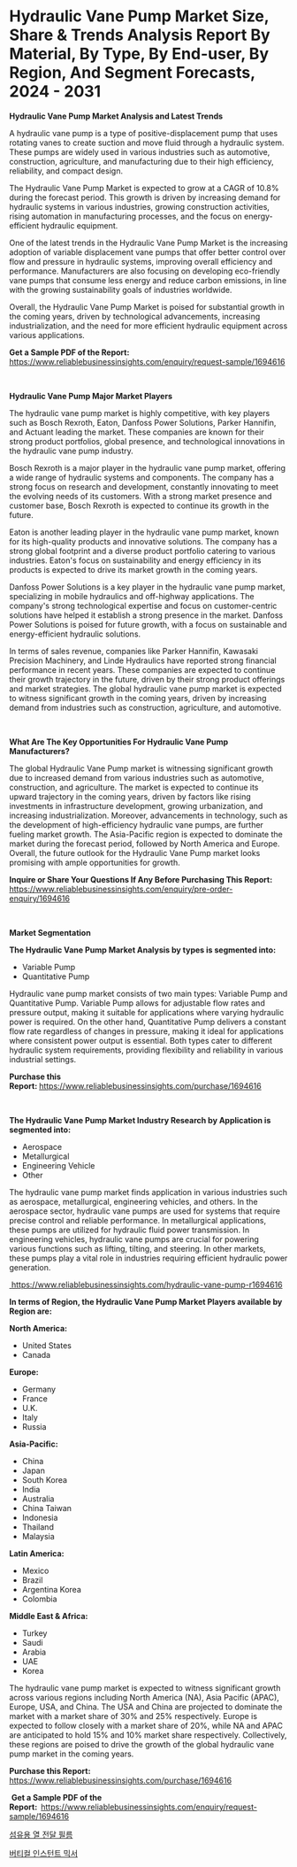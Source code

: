 <p><h1>Hydraulic Vane Pump Market Size, Share & Trends Analysis Report By Material, By Type, By End-user, By Region, And Segment Forecasts, 2024 - 2031</h1></p><p><strong>Hydraulic Vane Pump Market Analysis and Latest Trends</strong></p>
<p><p>A hydraulic vane pump is a type of positive-displacement pump that uses rotating vanes to create suction and move fluid through a hydraulic system. These pumps are widely used in various industries such as automotive, construction, agriculture, and manufacturing due to their high efficiency, reliability, and compact design.</p><p>The Hydraulic Vane Pump Market is expected to grow at a CAGR of 10.8% during the forecast period. This growth is driven by increasing demand for hydraulic systems in various industries, growing construction activities, rising automation in manufacturing processes, and the focus on energy-efficient hydraulic equipment.</p><p>One of the latest trends in the Hydraulic Vane Pump Market is the increasing adoption of variable displacement vane pumps that offer better control over flow and pressure in hydraulic systems, improving overall efficiency and performance. Manufacturers are also focusing on developing eco-friendly vane pumps that consume less energy and reduce carbon emissions, in line with the growing sustainability goals of industries worldwide.</p><p>Overall, the Hydraulic Vane Pump Market is poised for substantial growth in the coming years, driven by technological advancements, increasing industrialization, and the need for more efficient hydraulic equipment across various applications.</p></p>
<p><strong>Get a Sample PDF of the Report:&nbsp;</strong> <a href="https://www.reliablebusinessinsights.com/enquiry/request-sample/1694616">https://www.reliablebusinessinsights.com/enquiry/request-sample/1694616</a></p>
<p>&nbsp;</p>
<p><strong>Hydraulic Vane Pump Major Market Players</strong></p>
<p><p>The hydraulic vane pump market is highly competitive, with key players such as Bosch Rexroth, Eaton, Danfoss Power Solutions, Parker Hannifin, and Actuant leading the market. These companies are known for their strong product portfolios, global presence, and technological innovations in the hydraulic vane pump industry.</p><p>Bosch Rexroth is a major player in the hydraulic vane pump market, offering a wide range of hydraulic systems and components. The company has a strong focus on research and development, constantly innovating to meet the evolving needs of its customers. With a strong market presence and customer base, Bosch Rexroth is expected to continue its growth in the future.</p><p>Eaton is another leading player in the hydraulic vane pump market, known for its high-quality products and innovative solutions. The company has a strong global footprint and a diverse product portfolio catering to various industries. Eaton's focus on sustainability and energy efficiency in its products is expected to drive its market growth in the coming years.</p><p>Danfoss Power Solutions is a key player in the hydraulic vane pump market, specializing in mobile hydraulics and off-highway applications. The company's strong technological expertise and focus on customer-centric solutions have helped it establish a strong presence in the market. Danfoss Power Solutions is poised for future growth, with a focus on sustainable and energy-efficient hydraulic solutions.</p><p>In terms of sales revenue, companies like Parker Hannifin, Kawasaki Precision Machinery, and Linde Hydraulics have reported strong financial performance in recent years. These companies are expected to continue their growth trajectory in the future, driven by their strong product offerings and market strategies. The global hydraulic vane pump market is expected to witness significant growth in the coming years, driven by increasing demand from industries such as construction, agriculture, and automotive.</p></p>
<p>&nbsp;</p>
<p><strong>What Are The Key Opportunities For Hydraulic Vane Pump Manufacturers?</strong></p>
<p><p>The global Hydraulic Vane Pump market is witnessing significant growth due to increased demand from various industries such as automotive, construction, and agriculture. The market is expected to continue its upward trajectory in the coming years, driven by factors like rising investments in infrastructure development, growing urbanization, and increasing industrialization. Moreover, advancements in technology, such as the development of high-efficiency hydraulic vane pumps, are further fueling market growth. The Asia-Pacific region is expected to dominate the market during the forecast period, followed by North America and Europe. Overall, the future outlook for the Hydraulic Vane Pump market looks promising with ample opportunities for growth.</p></p>
<p><strong>Inquire or Share Your Questions If Any Before Purchasing This Report:</strong> <a href="https://www.reliablebusinessinsights.com/enquiry/pre-order-enquiry/1694616">https://www.reliablebusinessinsights.com/enquiry/pre-order-enquiry/1694616</a></p>
<p>&nbsp;</p>
<p><strong>Market Segmentation</strong></p>
<p><strong>The Hydraulic Vane Pump Market Analysis by types is segmented into:</strong></p>
<p><ul><li>Variable Pump</li><li>Quantitative Pump</li></ul></p>
<p><p>Hydraulic vane pump market consists of two main types: Variable Pump and Quantitative Pump. Variable Pump allows for adjustable flow rates and pressure output, making it suitable for applications where varying hydraulic power is required. On the other hand, Quantitative Pump delivers a constant flow rate regardless of changes in pressure, making it ideal for applications where consistent power output is essential. Both types cater to different hydraulic system requirements, providing flexibility and reliability in various industrial settings.</p></p>
<p><strong>Purchase this Report:&nbsp;</strong><a href="https://www.reliablebusinessinsights.com/purchase/1694616">https://www.reliablebusinessinsights.com/purchase/1694616</a></p>
<p>&nbsp;</p>
<p><strong>The Hydraulic Vane Pump Market Industry Research by Application is segmented into:</strong></p>
<p><ul><li>Aerospace</li><li>Metallurgical</li><li>Engineering Vehicle</li><li>Other</li></ul></p>
<p><p>The hydraulic vane pump market finds application in various industries such as aerospace, metallurgical, engineering vehicles, and others. In the aerospace sector, hydraulic vane pumps are used for systems that require precise control and reliable performance. In metallurgical applications, these pumps are utilized for hydraulic fluid power transmission. In engineering vehicles, hydraulic vane pumps are crucial for powering various functions such as lifting, tilting, and steering. In other markets, these pumps play a vital role in industries requiring efficient hydraulic power generation.</p></p>
<p><a href="https://www.reliablebusinessinsights.com/hydraulic-vane-pump-r1694616">&nbsp;https://www.reliablebusinessinsights.com/hydraulic-vane-pump-r1694616</a></p>
<p><strong>In terms of Region, the Hydraulic Vane Pump Market Players available by Region are:</strong></p>
<p>
    <p> <strong> North America: </strong>
        <ul>
            <li>United States</li>
            <li>Canada</li>
        </ul>
        </p> 
    <p> <strong> Europe: </strong>
        <ul>
            <li>Germany</li>
            <li>France</li>
            <li>U.K.</li>
            <li>Italy</li>
            <li>Russia</li>
        </ul>
        </p> 
    <p> <strong> Asia-Pacific: </strong>
        <ul>
            <li>China</li>
            <li>Japan</li>
            <li>South Korea</li>
            <li>India</li>
            <li>Australia</li>
            <li>China Taiwan</li>
            <li>Indonesia</li>
            <li>Thailand</li>
            <li>Malaysia</li>
        </ul>
        </p> 
    <p> <strong> Latin America: </strong>
        <ul>
            <li>Mexico</li>
            <li>Brazil</li>
            <li>Argentina Korea</li>
            <li>Colombia</li>
        </ul>
        </p> 
    <p> <strong> Middle East & Africa: </strong>
        <ul>
            <li>Turkey</li>
            <li>Saudi</li>
            <li>Arabia</li>
            <li>UAE</li>
            <li>Korea</li>
        </ul>
    </p>
    </p>
<p><p>The hydraulic vane pump market is expected to witness significant growth across various regions including North America (NA), Asia Pacific (APAC), Europe, USA, and China. The USA and China are projected to dominate the market with a market share of 30% and 25% respectively. Europe is expected to follow closely with a market share of 20%, while NA and APAC are anticipated to hold 15% and 10% market share respectively. Collectively, these regions are poised to drive the growth of the global hydraulic vane pump market in the coming years.</p></p>
<p><strong>Purchase this Report: </strong><a href="https://www.reliablebusinessinsights.com/purchase/1694616">https://www.reliablebusinessinsights.com/purchase/1694616</a></p>
<p>&nbsp;<strong>Get a Sample PDF of the Report:&nbsp;&nbsp;</strong><a href="https://www.reliablebusinessinsights.com/enquiry/request-sample/1694616">https://www.reliablebusinessinsights.com/enquiry/request-sample/1694616</a></p>
<p><strong></strong></p>
<p><p><a href="https://medium.com/@constantinvon/%EA%B8%80%EB%A1%9C%EB%B2%8C-%EC%97%B4%EC%A0%84%EB%8B%AC-%ED%95%84%EB%A6%84%EC%9A%A9-%EC%84%AC%EC%9C%A0-%EC%8B%9C%EC%9E%A5-%EB%B6%80%EB%AC%B8-%EC%9C%A0%ED%98%95-%EC%9D%91%EC%9A%A9-%ED%94%84%EB%A1%9C%EA%B7%B8%EB%9E%A8-%EC%8B%9C%EC%9E%A5-%EC%B0%B8%EA%B0%80%EC%9E%90-%EC%A0%84%EB%9E%B5-%EC%A7%80%EC%97%AD%EB%B3%84-%EC%84%B1%EC%9E%A5-%EC%9D%B8%EC%82%AC%EC%9D%B4%ED%8A%B8-%EB%B0%8F-%ED%96%A5%ED%9B%84-%EC%98%88%EC%B8%A1-2024-2031-4186311382b6">섬유용 열 전달 필름</a></p><p><a href="https://medium.com/@jerrodhilll68/%EC%88%98%EC%A7%81%EC%A6%89%EC%84%9D%EB%AF%B9%EC%84%9C-%EC%8B%9C%EC%9E%A5-%EA%B7%9C%EB%AA%A8%EB%8A%94-%EC%97%B0%ED%8F%89%EA%B7%A0-%EB%A1%9C-%EC%84%B1%EC%9E%A5%ED%95%98%EA%B3%A0-%EC%9E%88%EC%9C%BC%EB%A9%B0-%EC%9D%B4-%EB%B3%B4%EA%B3%A0%EC%84%9C%EB%8A%94-%EC%9C%A0%ED%98%95-%EC%9D%91%EC%9A%A9-%EC%84%B1%EC%9E%A5-%EB%B0%8F-2024%EB%85%84-2031%EB%85%84%EA%B9%8C%EC%A7%80%EC%9D%98-%EC%98%88%EC%B8%A1-%EB%B6%84%EC%84%9D%EC%9D%84-%EB%8B%A4%EB%A3%A8%EA%B3%A0-%EC%9E%88%EC%8A%B5%EB%8B%88%EB%8B%A4-4705bd68ef62">버티컬 인스턴트 믹서</a></p></p>